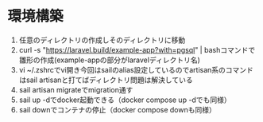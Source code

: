 # 環境構築
1. 任意のディレクトリの作成しそのディレクトリに移動
2. curl -s "https://laravel.build/example-app?with=pgsql" | bashコマンドで雛形の作成(example-appの部分がlaravelディレクトリ名)
3. vi ~/.zshrcでvi開き今回はsailのalias設定しているのでartisan系のコマンドはsail artisanと打てばディレクトリ問題は解決している
4. sail artisan migrateでmigration通す
5. sail up -dでdocker起動できる（docker compose up -dでも同様）
6. sail downでコンテナの停止（docker compose downも同様）